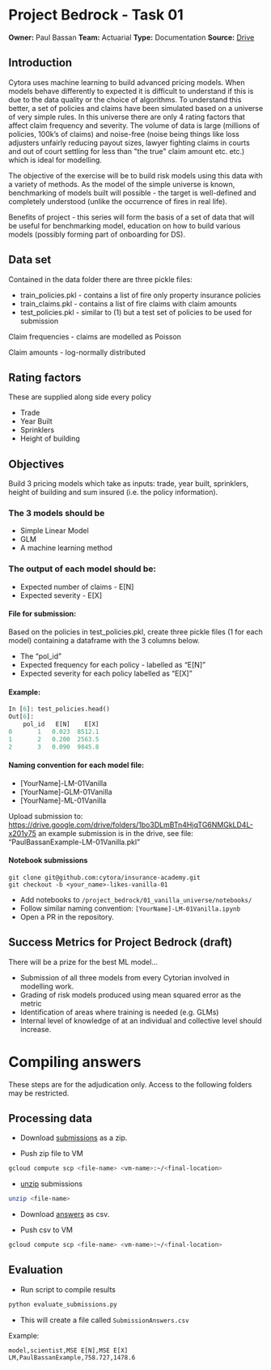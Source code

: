 # Project Bedrock - Task 01

**Owner:** Paul Bassan
**Team:** Actuarial
**Type:** Documentation
**Source:** [Drive](https://drive.google.com/drive/folders/17kv08XuhP-7jW14K_n_Kgza1rGplhwC4?ogsrc=32)

## Introduction

Cytora uses machine learning to build advanced pricing models. When models behave differently to expected it is difficult to understand if this is due to the data quality or the choice of algorithms. To understand this better, a set of policies and claims have been simulated based on a universe of very simple rules. In this universe there are only 4 rating factors that affect claim frequency and severity. The volume of data is large (millions of policies, 100k’s of claims) and noise-free (noise being things like loss adjusters unfairly reducing payout sizes, lawyer fighting claims in courts and out of court settling for less than "the true" claim amount etc. etc.) which is ideal for modelling.

The objective of the exercise will be to build risk models using this data with a variety of methods. As the model of the simple universe is known, benchmarking of models built will possible - the target is well-defined and completely understood (unlike the occurrence of fires in real life).

Benefits of project - this series will form the basis of a set of data that will be useful for benchmarking model, education on how to build various models (possibly forming part of onboarding for DS).

## Data set

Contained in the data folder there are three pickle files:

- train_policies.pkl - contains a list of fire only property insurance policies
- train_claims.pkl - contains a list of fire claims with claim amounts
- test_policies.pkl - similar to (1) but a test set of policies to be used for submission

Claim frequencies - claims are modelled as Poisson

Claim amounts - log-normally distributed

## Rating factors

These are supplied along side every policy

- Trade
- Year Built
- Sprinklers
- Height of building

## Objectives

Build 3 pricing models which take as inputs: trade, year built, sprinklers, height of building and  sum insured (i.e. the policy information).

### The 3 models should be

- Simple Linear Model
- GLM
- A machine learning method

### The output of each model should be:

- Expected number of claims - E[N]
- Expected severity - E[X]

#### File for submission:

Based on the policies in test_policies.pkl, create three pickle files (1 for each model) containing a dataframe with the 3 columns below.

- The “pol_id”
- Expected frequency for each policy - labelled as “E[N]”
- Expected severity for each policy  labelled as “E[X]”

#### Example:

```python
In [6]: test_policies.head()
Out[6]:
    pol_id   E[N]    E[X]
0       1   0.023  8512.1
1       2   0.200  2563.5
2       3   0.090  9845.8
```

#### Naming convention for each model file:

- [YourName]-LM-01Vanilla
- [YourName]-GLM-01Vanilla
- [YourName]-ML-01Vanilla

Upload submission to: https://drive.google.com/drive/folders/1bo3DLmBTn4HjqTG6NMGkLD4L-x201y75 an example submission is in the drive, see file: “PaulBassanExample-LM-01Vanilla.pkl”

#### Notebook submissions

```
git clone git@github.com:cytora/insurance-academy.git
git checkout -b <your_name>-likes-vanilla-01
```

- Add notebooks to `/project_bedrock/01_vanilla_universe/notebooks/`
- Follow similar naming convention: `[YourName]-LM-01Vanilla.ipynb`
- Open a PR in the repository.

## Success Metrics for Project Bedrock (draft)

There will be a prize for the best ML model…

- Submission of all three models from every Cytorian involved in modelling work.
- Grading of risk models produced using mean squared error as the metric
- Identification of areas where training is needed (e.g. GLMs)
- Internal level of knowledge of at an individual and collective level should increase.

# Compiling answers

These steps are for the adjudication only. Access to the following folders may be restricted.

## Processing data

- Download [submissions](https://drive.google.com/drive/folders/1bo3DLmBTn4HjqTG6NMGkLD4L-x201y75?ogsrc=32) as a zip.

- Push zip file to VM

```bash
gcloud compute scp <file-name> <vm-name>:~/<final-location>
```

- [unzip](https://askubuntu.com/a/86852/753665) submissions

```bash
unzip <file-name>
```

- Download [answers](https://drive.google.com/drive/folders/1mE84l9ATZ0VYcSfzNK_dN9YqZ0jXcLha) as csv.

- Push csv to VM

```bash
gcloud compute scp <file-name> <vm-name>:~/<final-location>
```

## Evaluation

- Run script to compile results

```bash
python evaluate_submissions.py
```

- This will create a file called `SubmissionAnswers.csv`

Example:

```
model,scientist,MSE E[N],MSE E[X]
LM,PaulBassanExample,758.727,1478.6
```
